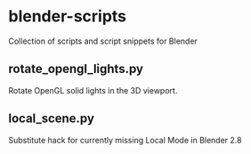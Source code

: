 # blender-scripts
Collection of scripts and script snippets for Blender





## rotate_opengl_lights.py
Rotate OpenGL solid lights in the 3D viewport. 



## local_scene.py
Substitute hack for currently missing Local Mode in Blender 2.8
